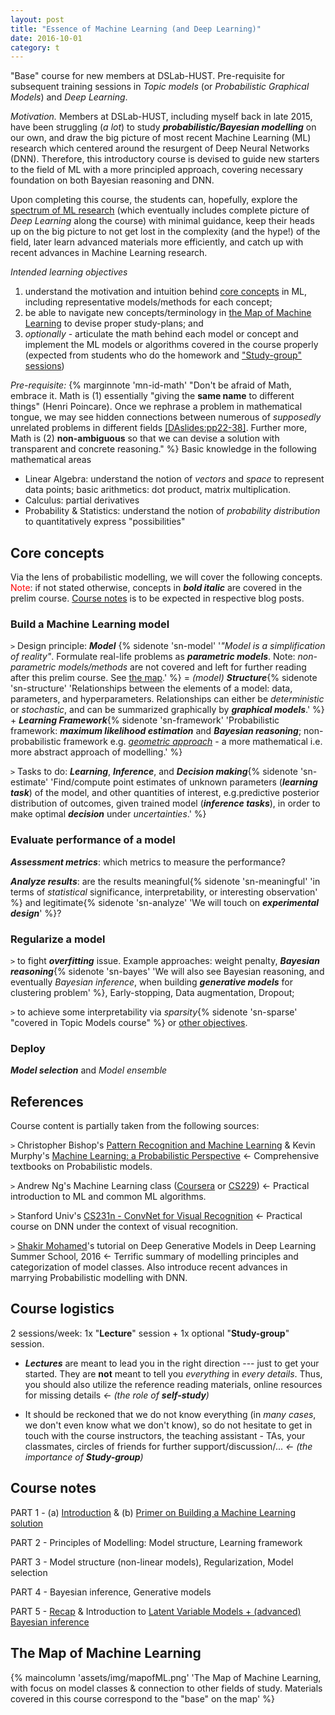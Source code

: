 ```yaml
---
layout: post
title: "Essence of Machine Learning (and Deep Learning)"
date: 2016-10-01
category: t
---
```

"Base" course for new members at DSLab-HUST. Pre-requisite for subsequent training sessions in *Topic models* (or *Probabilistic Graphical Models*) and *Deep Learning*. 

*Motivation.* Members at DSLab-HUST, including myself back in late 2015, have been struggling (*a lot*) to study ***probabilistic/Bayesian modelling*** on our own, and draw the big picture of most recent Machine Learning (ML) research which centered around the resurgent of Deep Neural Networks (DNN). Therefore, this introductory course is devised to guide new starters to the field of ML with a more principled approach, covering necessary foundation on both Bayesian reasoning and DNN. 

Upon completing this course, the students can, hopefully, explore the [spectrum of ML research](#map) (which eventually includes complete picture of *Deep Learning* along the course) with minimal guidance, keep their heads up on the big picture to not get lost in the complexity (and the hype!) of the field, later learn advanced materials more efficiently, and catch up with recent advances in Machine Learning research.
 
*Intended learning objectives*
1. understand the motivation and intuition behind [core concepts](#core) in ML, including representative models/methods for each concept; 
2. be able to navigate new concepts/terminology in [the Map of Machine Learning](#map) to devise proper study-plans; and 
3. *optionally* - articulate the math behind each model or concept and implement the ML models or algorithms covered in the course properly (expected from students who do the homework and ["Study-group" sessions](#study))

*Pre-requisite:* {% marginnote 'mn-id-math' "Don't be afraid of Math, embrace it. Math is (1) essentially \"giving the **same name** to different things\" (Henri Poincare). Once we rephrase a problem in mathematical tongue, we may see hidden  connections between numerous of *supposedly* unrelated problems in different fields [[DAslides:pp22-38]](https://1drv.ms/b/s!ApOZHae4ogqZ3AJg76xtDPEzSlH-). Further more, Math is (2) **non-ambiguous** so that we can devise a solution with transparent and concrete reasoning." %} Basic knowledge in the following mathematical areas
* Linear Algebra: understand the notion of *vectors* and *space* to represent data points; basic arithmetics: dot product, matrix multiplication.
* Calculus: partial derivatives
* Probability & Statistics: understand the notion of *probability distribution* to quantitatively express "possibilities"

## <a name="core">Core concepts</a>
Via the lens of probabilistic modelling, we will cover the following concepts. <font color="red">Note</font>: if not stated otherwise, concepts in ***bold italic*** are covered in the prelim course. [Course notes](#notes) is to be expected in respective blog posts. 

### Build a Machine Learning model
`>` Design principle: ***Model*** {% sidenote 'sn-model' '*"Model is a simplification of reality"*. Formulate real-life problems as ***parametric models***. Note: *non-parametric models/methods* are not covered and left for further reading after this prelim course. See [the map](#map).' %} = *(model)* ***Structure***{% sidenote 'sn-structure' 'Relationships between the elements of a model: data, parameters, and hyperparameters.  Relationships can either be *deterministic* or *stochastic*, and can be summarized graphically by ***graphical models***.' %} + ***Learning Framework***{% sidenote 'sn-framework' 'Probabilistic framework: ***maximum likelihood estimation*** and ***Bayesian reasoning***; non-probabilistic framework e.g. [*geometric approach*](https://metacademy.org/roadmaps/rgrosse/dgml) - a more mathematical i.e. more abstract approach of modelling.' %}

`>` Tasks to do:  ***Learning***, ***Inference***, and ***Decision making***{% sidenote 'sn-estimate' 'Find/compute point estimates of unknown parameters (***learning task***) of the model, and other quantities of interest, e.g.predictive posterior distribution of outcomes, given trained model (***inference tasks***), in order to make optimal ***decision*** under *uncertainties*.' %} 

### Evaluate performance of a model

***Assessment metrics***: which metrics to measure the performance?

***Analyze results***: are the results meaningful{% sidenote 'sn-meaningful' 'in terms of *statistical* significance, interpretability, or interesting observation' %}  and legitimate{% sidenote 'sn-analyze' 'We will touch on ***experimental design***' %}? 

### Regularize a model
`>` to fight ***overfitting*** issue. Example approaches: weight penalty, ***Bayesian reasoning***{% sidenote 'sn-bayes' 'We will also see Bayesian reasoning, and eventually *Bayesian inference*, when building ***generative models*** for clustering problem' %}, Early-stopping, Data augmentation, Dropout;

`>` to achieve some interpretability via *sparsity*{% sidenote 'sn-sparse' "covered in Topic Models course" %} or [other objectives](https://en.wikipedia.org/wiki/Regularization*(mathematics)).

### Deploy
***Model selection*** and *Model ensemble*



## <a name="ref">References</a>
Course content is partially taken from the following sources:

`>` Christopher Bishop's [Pattern Recognition and Machine Learning](https://www.amazon.com/Pattern-Recognition-Learning-Information-Statistics/dp/0387310738) & Kevin Murphy's [Machine Learning: a Probabilistic Perspective](https://www.cs.ubc.ca/~murphyk/MLbook/) <- Comprehensive textbooks on Probabilistic models.

`>` Andrew Ng's Machine Learning class ([Coursera](https://www.coursera.org/learn/machine-learning) or [CS229](http://cs229.stanford.edu/)) <- Practical introduction to ML and common ML algorithms.

`>` Stanford Univ's [CS231n - ConvNet for Visual Recognition](http://cs231n.stanford.edu/) <- Practical course on DNN under the context of visual recognition.

`>` [Shakir Mohamed](http://shakirm.com/?section=3)'s tutorial on Deep Generative Models in Deep Learning Summer School, 2016 <- Terrific summary of modelling principles and categorization of model classes. Also introduce recent advances in marrying Probabilistic modelling with DNN. 


## <a name="study">Course logistics</a>
2 sessions/week: 1x "**Lecture**" session + 1x optional "**Study-group**" session.
* ***Lectures*** are meant to lead you in the right direction --- just to get your started. They are **not** meant to tell you *everything* in *every details*. Thus, you should also utilize the reference reading materials, online resources for missing details *<- (the role of **self-study**)*

* It should be reckoned that we do not know everything (in *many cases*, we don't even know what we don't know), so do not hesitate to get in touch with the course instructors, the teaching assistant - TAs, your classmates, circles of friends for further support/discussion/...  *<- (the importance of **Study-group**)* 

## <a name="notes">Course notes</a>
PART 1 - (a) [Introduction](https://raw.githubusercontent.com/hoamle/essence_ml/e788aef7617fed6911bcfd710ebbccd8ed34eae6/essence_ml.pdf)  & (b) [Primer on Building a Machine Learning solution](/articles/17/primer-on-building-ml-solutions)

PART 2 - Principles of Modelling: Model structure, Learning framework

PART 3 - Model structure (non-linear models), Regularization, Model selection

PART 4 - Bayesian inference, Generative models

PART 5 - [Recap](https://1drv.ms/p/s!ApOZHae4ogqZgog1P9HHN_4u3UeMeA) & Introduction to [Latent Variable Models + (advanced) Bayesian inference](https://1drv.ms/p/s!ApOZHae4ogqZgog1P9HHN_4u3UeMeA)

## <a name="map">The Map of Machine Learning</a>

{% maincolumn 'assets/img/mapofML.png' 'The Map of Machine Learning, with focus on model classes & connection to other fields of study. Materials covered in this course correspond to the "base"  on the map' %}
